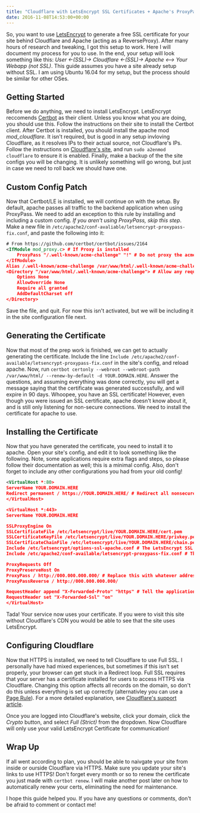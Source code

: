 ```yaml
---
title: "Cloudflare with LetsEncrypt SSL Certificates + Apache's ProxyPass"
date: 2016-11-08T14:53:00+00:00
---
```


So, you want to use [LetsEncrypt](https://letsencrypt.org/) to generate a free SSL certificate for your site behind Cloudflare and Apache (acting as a ReverseProxy). After many hours of research and tweaking, I got this setup to work. Here I will document my process for you to use. In the end, your setup will look something like this: _User <-(SSL)-> Cloudflare <-(SSL)-> Apache <--> Your Webapp (not SSL)_. This guide assumes you have a site already setup without SSL. I am using Ubuntu 16.04 for my setup, but the process should be similar for other OSes.

## Getting Started

Before we do anything, we need to install LetsEncrypt. LetsEncrypt reccomends [Certbot](https://certbot.eff.org/) as their client. Unless you know what you are doing, you should use this. Follow the instructions on their site to install the Certbot client. After Certbot is installed, you should install the apache mod *mod_cloudflare*. It isn't required, but is good in any setup invloving Cloudflare, as it resolves IPs to their actual source, not Cloudflare's IPs. Follow the instructions on [Cloudflare's site](https://www.cloudflare.com/technical-resources/#mod_cloudflare), and run `sudo a2enmod cloudflare` to ensure it is enabled. Finally, make a backup of the the site configs you will be changing. It is unlikely something will go wrong, but just in case we need to roll back we should have one.

## Custom Config Patch

Now that Certbot/LE is installed, we will continue on with the setup. By default, apache passes all traffic to the backend application when using ProxyPass. We need to add an exception to this rule by installing and including a custom config. *If you aren't using ProxyPass, skip this step*. Make a new file in `/etc/apache2/conf-avaliable/letsencrypt-proxypass-fix.conf`, and paste the following into it:

```xml
# From https://github.com/certbot/certbot/issues/2164
<IfModule mod_proxy.c> # If Proxy is installed
    ProxyPass "/.well-known/acme-challenge" "!" # Do not proxy the acme verification
</IfModule>
Alias /.well-known/acme-challenge /var/www/html/.well-known/acme-challenge # Send all requests for the acme verification to this location
<Directory "/var/www/html/.well-known/acme-challenge"> # Allow any requests for it
    Options None
    AllowOverride None
    Require all granted
    AddDefaultCharset off
</Directory>
```

Save the file, and quit. For now this isn't activated, but we will be including it in the site configuration file next.

## Generating the Certificate

Now that most of the prep work is finished, we can get to actually generating the certificate. Include the line `Include /etc/apache2/conf-available/letsencrypt-proxypass-fix.conf` in the site's config, and reload apache. Now, run `certbot certonly --webroot --webroot-path /var/www/html/ --renew-by-default -d YOUR.DOMAIN.HERE`. Answer the questions, and assuming everything was done correctly, you will get a message saying that the certificate was generated successfully, and will expire in 90 days. Whoopee, you have an SSL certificate! However, even though you were issued an SSL certificate, apache doesn't know about it, and is still only listening for non-secure connections. We need to install the certificate for apache to use.

## Installing the Certificate
Now that you have generated the certificate, you need to install it to apache. Open your site's config, and edit it to look something like the following. Note, some applications require extra flags and steps, so please follow their documentation as well; this is a minimal config. Also, don't forget to include any other configurations you had from your old config!

```xml
<VirtualHost *:80>
ServerName YOUR.DOMAIN.HERE
Redirect permanent / https://YOUR.DOMAIN.HERE/ # Redirect all nonsecure requests to use HTTPS
</VirtualHost>

<VirtualHost *:443>
ServerName YOUR.DOMAIN.HERE

SSLProxyEngine On
SSLCertificateFile /etc/letsencrypt/live/YOUR.DOMAIN.HERE/cert.pem
SSLCertificateKeyFile /etc/letsencrypt/live/YOUR.DOMAIN.HERE/privkey.pem
SSLCertificateChainFile /etc/letsencrypt/live/YOUR.DOMAIN.HERE/chain.pem
Include /etc/letsencrypt/options-ssl-apache.conf # The LetsEncrypt SSL config
Include /etc/apache2/conf-available/letsencrypt-proxypass-fix.conf # The patch for ProxyPass we made earlier

ProxyRequests Off
ProxyPreserveHost On
ProxyPass / http://000.000.000.000/ # Replace this with whatever address you had from your old config
ProxyPassReverse / http://000.000.000.000/

RequestHeader append "X-Forwarded-Proto" "https" # Tell the application we are forwarding from SSL
RequestHeader set "X-Forwarded-Ssl" "on"
</VirtualHost>
```

Tada! Your service now uses your certificate. If you were to visit this site without Cloudflare's CDN you would be able to see that the site uses LetsEncrypt.

## Configuring Cloudflare
Now that HTTPS is installed, we need to tell Cloudflare to use Full SSL. I personally have had mixed experiences, but sometimes if this isn't set properly, your browser can get stuck in a Redirect loop. Full SSL requires that your server has a certificate installed for users to access HTTPS via Cloudflare. Changing this option affects all records on the domain, so don't do this unless everything is set up correctly (alternativley you can use a [Page Rule](https://support.cloudflare.com/hc/en-us/articles/200170536-How-do-I-redirect-all-visitors-to-HTTPS-SSL-)). For a more detailed explanation, see [Cloudflare's support article](https://support.cloudflare.com/hc/en-us/articles/200170416-What-do-the-SSL-options-mean-).

Once you are logged into Cloudflare's website, click your domain, click the *Crypto* button, and select *Full (Strict)* from the dropdown. Now Cloudflare will only use your valid LetsEncrypt Certificate for communication!

## Wrap Up
If all went according to plan, you should be able to naivgate your site from inside or ourside Cloudflare via HTTPS. Make sure you update your site's links to use HTTPS! 
Don't forget every month or so to renew the certificate you just made with `certbot renew`. I will make another post later on how to automatically renew your certs, eliminating the need for maintenance.

I hope this guide helped you. If you have any questions or comments, don't be afraid to comment or contact me!

